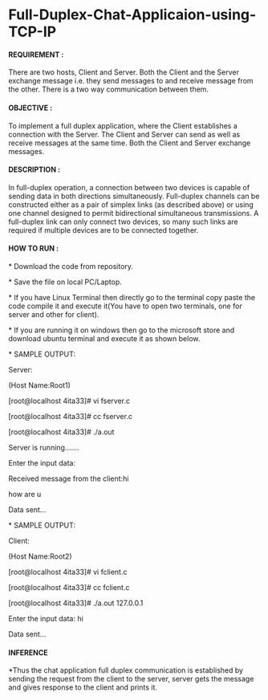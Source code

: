 # Full-Duplex-Chat-Applicaion-using-TCP-IP

<h4>REQUIREMENT :</h4>
There are two hosts, Client and Server. Both the Client and the Server exchange message
i.e. they send messages to and receive message from the other. There is a two way communication
between them.


<h4>OBJECTIVE :</h4>
To implement a full duplex application, where the Client establishes a connection with the
Server. The Client and Server can send as well as receive messages at the same time. Both the Client and
Server exchange messages.


<h4>DESCRIPTION :</h4>
In full-duplex operation, a connection between two devices is capable of sending data in both directions simultaneously. 
Full-duplex channels can be constructed either as a pair of simplex links (as described above) or using one channel designed to permit bidirectional simultaneous transmissions. 
A full-duplex link can only connect two devices, so many such links are required if multiple devices are to be connected together.

<h4>HOW TO RUN :</h4>
<p>* Download the code from repository.</p>
<p>* Save the file on local PC/Laptop.</p>
<p>* If you have Linux Terminal then directly go to the terminal copy paste the code compile it and execute it(You have to open two terminals, one for server and other for client).</p>
<p>* If you are running it on windows then go to the microsoft store and download ubuntu terminal and execute it as shown below.</p>
<p>* SAMPLE OUTPUT:</p>
        <p>Server:</p>
          <p>(Host Name:Root1)</p>
          <p>[root@localhost 4ita33]# vi fserver.c</p>
          <p>[root@localhost 4ita33]# cc fserver.c</p>
          <p>[root@localhost 4ita33]# ./a.out</p>
          <p>Server is running.......</p>
          <p>Enter the input data:</p>
          <p>Received message from the client:hi</p>
          <p>how are u</p>
          <p>Data sent…</p>
<p>* SAMPLE OUTPUT:</p>
        <p>Client:</p>
          <p>(Host Name:Root2)</p>
          <p>[root@localhost 4ita33]# vi fclient.c</p>
          <p>[root@localhost 4ita33]# cc fclient.c</p>
          <p>[root@localhost 4ita33]# ./a.out 127.0.0.1</p>
          <p>Enter the input data: hi</p>
          <p>Data sent…</p>
          
<h4>INFERENCE </h4> 
<p>*Thus the chat application full duplex communication is established by sending the request from the client to the server, server gets the message and gives response to the client and prints it.</p>
